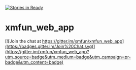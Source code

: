 [![Stories in Ready](https://badge.waffle.io/xmfun/xmfun_web_app.png?label=ready&title=Ready)](https://waffle.io/xmfun/xmfun_web_app)
# xmfun_web_app

[![Join the chat at https://gitter.im/xmfun/xmfun_web_app](https://badges.gitter.im/Join%20Chat.svg)](https://gitter.im/xmfun/xmfun_web_app?utm_source=badge&utm_medium=badge&utm_campaign=pr-badge&utm_content=badge)
